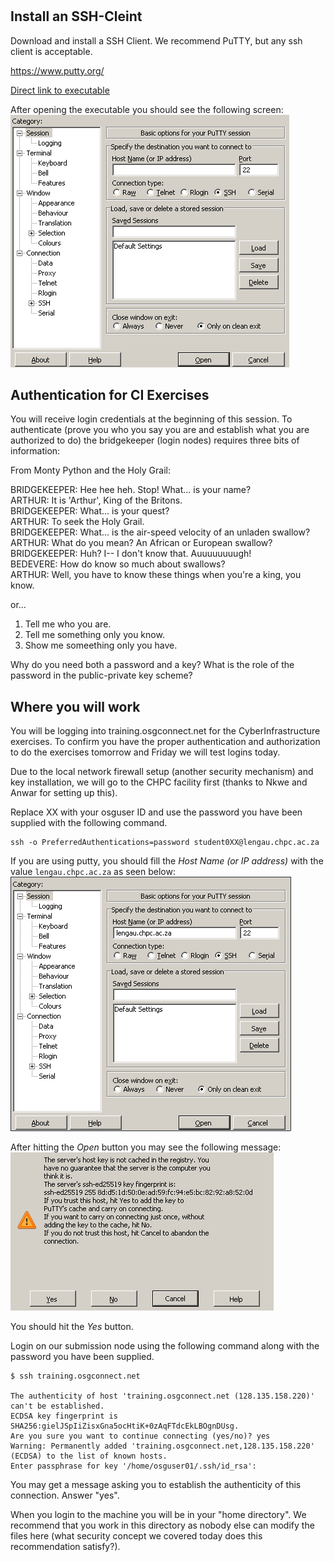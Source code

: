 # 

## Install an SSH-Cleint

Download and install a SSH Client. We recommend PuTTY, but any ssh client is acceptable. 

https://www.putty.org/ 

[Direct link to executable](https://the.earth.li/~sgtatham/putty/latest/w64/putty.exe)

After opening the executable you should see the following screen:
![Putty Screen shot](putty_screenshot.png)

## Authentication for CI Exercises

You will receive login credentials at the beginning of this session. To authenticate (prove you who you say you are and establish what you are authorized to do) the bridgekeeper (login nodes) requires three bits of information: 

From Monty Python and the Holy Grail: 

BRIDGEKEEPER: Hee hee heh. Stop! What... is your name?\
ARTHUR: It is 'Arthur', King of the Britons.\
BRIDGEKEEPER: What... is your quest?\
ARTHUR: To seek the Holy Grail.\
BRIDGEKEEPER: What... is the air-speed velocity of an unladen swallow?\
ARTHUR: What do you mean? An African or European swallow?\
BRIDGEKEEPER: Huh? I-- I don't know that. Auuuuuuuugh!\
BEDEVERE: How do know so much about swallows?\
ARTHUR: Well, you have to know these things when you're a king, you know. 

or... 

1) Tell me who you are. 
2) Tell me something only you know.
3) Show me someething only you have.  

Why do you need both a password and a key? What is the role of the password in the public-private key scheme? 

## Where you will work

You will be logging into training.osgconnect.net for the CyberInfrastructure exercises. To confirm you have the proper authentication and authorization to do the exercises tomorrow and Friday we will test logins today. 

Due to the local network firewall setup (another security mechanism) and key installation, we will go to the CHPC facility first (thanks to Nkwe and Anwar for setting up this). 

Replace XX with your osguser ID and use the password you have been supplied with the following command. 

```
ssh -o PreferredAuthentications=password student0XX@lengau.chpc.ac.za
```

If you are using putty, you should fill the *Host Name (or IP address)* with the value `lengau.chpc.ac.za` as seen below:
![Putty with host information](putty_hostname.png)

After hitting the *Open* button you may see the following message:
![Accept new Host](accept_host.png)

You should hit the *Yes* button.

Login on our submission node using the following command along with the password you have been supplied. 

```
$ ssh training.osgconnect.net

The authenticity of host 'training.osgconnect.net (128.135.158.220)' can't be established.
ECDSA key fingerprint is SHA256:gielJSpIiZisxGna5ocHtiK+0zAqFTdcEkLBOgnDUsg.
Are you sure you want to continue connecting (yes/no)? yes
Warning: Permanently added 'training.osgconnect.net,128.135.158.220' (ECDSA) to the list of known hosts.
Enter passphrase for key '/home/osguser01/.ssh/id_rsa':
```

You may get a message asking you to establish the authenticity of this connection. Answer "yes". 

When you login to the machine you will be in your "home directory".  We recommend that you work in this directory as nobody else can modify the files here (what security concept we covered today does this recommendation satisfy?).
